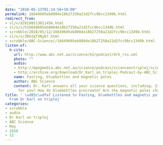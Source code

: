 ```yaml
---
date: "2018-05-13T01:14:56+10:00"
permalink: 16649605eb8084e18b27250a21d2fcc9bcc1349b.html
redirect_from:
- sl/n/d20180513011456.html
- sl/n/s/h16649605eb8084e18b27250a21d2fcc9bcc1349b.html
- scrobble/2018/05/12/16649605eb8084e18b27250a21d2fcc9bcc1349b.html
- sl/n/s/ZNVZqTVNy87.html
- scrobble/ABC-Science//16649605eb8084e18b27250a21d2fcc9bcc1349b.html
listen-of:
  h-cite:
    url: http://www.abc.net.au/science/k2/podcast/drk_rss.xml
    photo: ""
    audio:
    - http://mpegmedia.abc.net.au/science/podcast/scienceontriplej/scienceontriplej20180222.mp3
    - http://archive.org/download/Dr_Karl_on_triplej-Podcast-by-ABC_Science/Fasting_bluebottles_and_magnetic_poles.mp3
    name: Fasting, bluebottles and magnetic poles
    author: ABC Science
    content: Dr. Karl answers all your science questions, including; Is fasting good
      for you? How do bluebottles procreate? Are the magnetic poles changing places?
title: ' \ud83c\udfa7 Listened to Fasting, bluebottles and magnetic poles by ABC Science
  From Dr Karl on triplej'
categories:
- scrobble
- audio
- Dr Karl on triplej
- ABC Science
- May
- 2018
- 12
---
```

